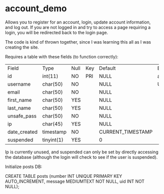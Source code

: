 # account_demo

Allows you to register for an account, login, update account information, and log out. If you are not logged in and try to access a page requiring a login, you will be redirected back to the login page.

The code is kind of thrown together, since I was learning this all as I was creating the site.

Requires a table with these fields (to function correctly):

<table>
<tr><td>Field</td><td>Type</td><td>Null</td><td>Key</td><td>Default</td><td>Extra</td></tr>
<tr><td>id</td><td>int(11)</td><td>NO</td><td>PRI</td><td>NULL</td><td>auto_increment</td></tr>
<tr><td>username</td><td>char(50)</td><td>NO</td><td></td><td>NULL</td><td>UNIQUE(username)</td></tr>
<tr><td>email</td><td>char(50)</td><td>NO</td><td></td><td>NULL</td><td></td></tr>
<tr><td>first_name</td><td>char(50)</td><td>YES</td><td></td><td>NULL</td><td></td></tr>
<tr><td>last_name</td><td>char(50)</td><td>YES</td><td></td><td>NULL</td><td></td></tr>
<tr><td>unsafe_pass</td><td>char(50)</td><td>NO</td><td></td><td>NULL</td><td></td></tr>
<tr><td>ip</td><td>char(45)</td><td>YES</td><td></td><td>NULL</td><td></td></tr>
<tr><td>date_created</td><td>timestamp</td><td>NO</td><td></td><td>CURRENT_TIMESTAMP</td><td></td></tr>
<tr><td>suspended</td><td>tinyint(1)</td><td>YES</td><td></td><td>0</td><td></td></tr>
</table>
Ip is currently unused, and suspended can only be set by directly accessing the database (although the login will check to see if the user is suspended).

Initialize posts DB:

CREATE TABLE posts (number INT UNIQUE PRIMARY KEY AUTO_INCREMENT, message MEDIUMTEXT NOT NULL, uid INT NOT NULL);
